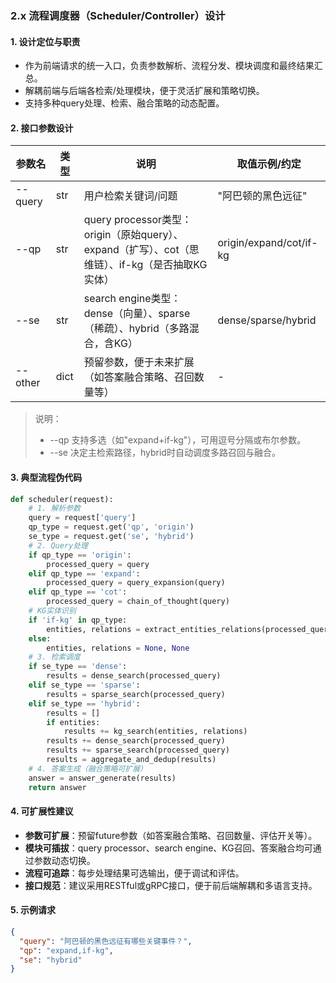 ### 2.x 流程调度器（Scheduler/Controller）设计

#### 1. 设计定位与职责
- 作为前端请求的统一入口，负责参数解析、流程分发、模块调度和最终结果汇总。
- 解耦前端与后端各检索/处理模块，便于灵活扩展和策略切换。
- 支持多种query处理、检索、融合策略的动态配置。

#### 2. 接口参数设计
| 参数名   | 类型    | 说明                                                                                   | 取值示例/约定 |
|----------|---------|----------------------------------------------------------------------------------------|---------------|
| --query  | str     | 用户检索关键词/问题                                                                    | "阿巴顿的黑色远征" |
| --qp     | str     | query processor类型：<br>origin（原始query）、expand（扩写）、cot（思维链）、if-kg（是否抽取KG实体） | origin/expand/cot/if-kg |
| --se     | str     | search engine类型：<br>dense（向量）、sparse（稀疏）、hybrid（多路混合，含KG）           | dense/sparse/hybrid |
| --other  | dict    | 预留参数，便于未来扩展（如答案融合策略、召回数量等）                                    | -             |

> 说明：  
> - --qp 支持多选（如"expand+if-kg"），可用逗号分隔或布尔参数。  
> - --se 决定主检索路径，hybrid时自动调度多路召回与融合。

#### 3. 典型流程伪代码
```python
def scheduler(request):
    # 1. 解析参数
    query = request['query']
    qp_type = request.get('qp', 'origin')
    se_type = request.get('se', 'hybrid')
    # 2. Query处理
    if qp_type == 'origin':
        processed_query = query
    elif qp_type == 'expand':
        processed_query = query_expansion(query)
    elif qp_type == 'cot':
        processed_query = chain_of_thought(query)
    # KG实体识别
    if 'if-kg' in qp_type:
        entities, relations = extract_entities_relations(processed_query)
    else:
        entities, relations = None, None
    # 3. 检索调度
    if se_type == 'dense':
        results = dense_search(processed_query)
    elif se_type == 'sparse':
        results = sparse_search(processed_query)
    elif se_type == 'hybrid':
        results = []
        if entities:
            results += kg_search(entities, relations)
        results += dense_search(processed_query)
        results += sparse_search(processed_query)
        results = aggregate_and_dedup(results)
    # 4. 答案生成（融合策略可扩展）
    answer = answer_generate(results)
    return answer
```

#### 4. 可扩展性建议
- **参数可扩展**：预留future参数（如答案融合策略、召回数量、评估开关等）。
- **模块可插拔**：query processor、search engine、KG召回、答案融合均可通过参数动态切换。
- **流程可追踪**：每步处理结果可选输出，便于调试和评估。
- **接口规范**：建议采用RESTful或gRPC接口，便于前后端解耦和多语言支持。

#### 5. 示例请求
```json
{
  "query": "阿巴顿的黑色远征有哪些关键事件？",
  "qp": "expand,if-kg",
  "se": "hybrid"
}
``` 